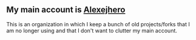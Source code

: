 ## My main account is [Alexejhero](https://github.com/Alexejhero)

This is an organization in which I keep a bunch of old projects/forks that I am no longer using and that I don't want to clutter my main account.
